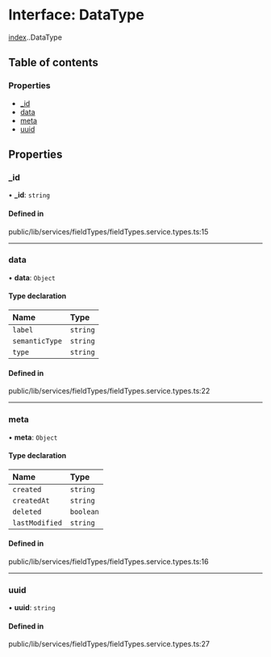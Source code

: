 # Interface: DataType

[index](../wiki/index).[<internal>](../wiki/index.%3Cinternal%3E).DataType

## Table of contents

### Properties

- [\_id](../wiki/index.%3Cinternal%3E.DataType#_id)
- [data](../wiki/index.%3Cinternal%3E.DataType#data)
- [meta](../wiki/index.%3Cinternal%3E.DataType#meta)
- [uuid](../wiki/index.%3Cinternal%3E.DataType#uuid)

## Properties

### \_id

• **\_id**: `string`

#### Defined in

public/lib/services/fieldTypes/fieldTypes.service.types.ts:15

___

### data

• **data**: `Object`

#### Type declaration

| Name | Type |
| :------ | :------ |
| `label` | `string` |
| `semanticType` | `string` |
| `type` | `string` |

#### Defined in

public/lib/services/fieldTypes/fieldTypes.service.types.ts:22

___

### meta

• **meta**: `Object`

#### Type declaration

| Name | Type |
| :------ | :------ |
| `created` | `string` |
| `createdAt` | `string` |
| `deleted` | `boolean` |
| `lastModified` | `string` |

#### Defined in

public/lib/services/fieldTypes/fieldTypes.service.types.ts:16

___

### uuid

• **uuid**: `string`

#### Defined in

public/lib/services/fieldTypes/fieldTypes.service.types.ts:27
